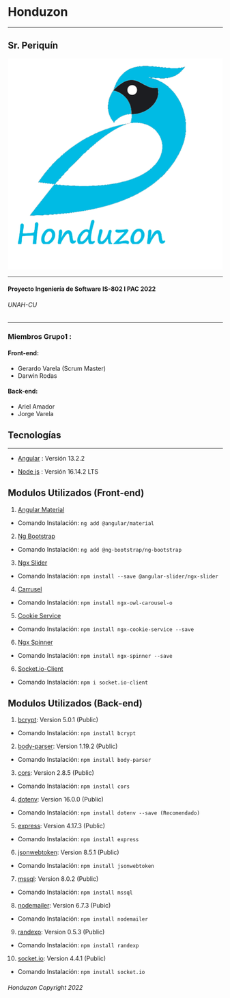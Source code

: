 # Honduzon 
***
## Sr. Periquín

![alt text](https://github.com/GerardoVarela/honduzon/blob/main/Frontend/src/assets/logo.png)

***
#### Proyecto Ingeniería de Software IS-802 I PAC 2022
###### UNAH-CU

***

### Miembros Grupo1 : 
####  Front-end:
*  Gerardo Varela (Scrum Master)
*  Darwin Rodas
 #### Back-end:
*  Ariel Amador
*  Jorge Varela

## Tecnologías
***
* [Angular](https://angular.io/) : Versión 13.2.2

* [Node js](https://nodejs.org/es/) : Versión 16.14.2 LTS

## Modulos Utilizados (Front-end)
1. [Angular Material](https://material.angular.io/)
- Comando Instalación: `ng add @angular/material`
2. [Ng Bootstrap](https://ng-bootstrap.github.io/#/getting-started)
- Comando Instalación: `ng add @ng-bootstrap/ng-bootstrap`
3. [Ngx Slider](https://www.npmjs.com/package/@angular-slider/ngx-slider)
- Comando Instalación: `npm install --save @angular-slider/ngx-slider`
4. [Carrusel](https://www.npmjs.com/package/ngx-owl-carousel-)
- Comando Instalación: `npm install ngx-owl-carousel-o`
5. [Cookie Service](https://www.npmjs.com/package/ngx-cookie-service)
- Comando Instalación: `npm install ngx-cookie-service --save`
6. [Ngx Spinner](https://www.npmjs.com/package/ngx-spinner)
- Comando Instalación: `npm install ngx-spinner --save`
6. [Socket.io-Client](https://www.npmjs.com/package/socket.io-client)
- Comando Instalación: `npm i socket.io-client`

## Modulos Utilizados (Back-end)
1. [bcrypt](https://www.npmjs.com/package/bcrypt): Version 5.0.1 (Public)
- Comando Instalación: `npm install bcrypt`
2. [body-parser](https://www.npmjs.com/package/body-parser): Version 1.19.2 (Public)
- Comando Instalación: `npm install body-parser`
3. [cors](https://www.npmjs.com/package/cors): Version 2.8.5 (Public)
- Comando Instalación: `npm install cors`
4. [dotenv](https://www.npmjs.com/package/dotenv): Version 16.0.0  (Public)
- Comando Instalación: `npm install dotenv --save (Recomendado)`
5. [express](https://www.npmjs.com/package/express): Version 4.17.3 (Public)
- Comando Instalación: `npm install express`
6. [jsonwebtoken](https://www.npmjs.com/package/jsonwebtoken): Version 8.5.1 (Public)
- Comando Instalación: `npm install jsonwebtoken`
7. [mssql](https://www.npmjs.com/package/mssql): Version 8.0.2  (Public)
- Comando Instalación: `npm install mssql`
8. [nodemailer](https://www.npmjs.com/package/nodemailer): Version 6.7.3 (Pubic)
- Comando Instalación: `npm install nodemailer`
9. [randexp](https://www.npmjs.com/package/randexp): Version 0.5.3 (Public)
- Comando Instalación: `npm install randexp`
10. [socket.io](https://www.npmjs.com/package/socket.io): Version 4.4.1 (Public)
- Comando Instalación: `npm install socket.io`


###### Honduzon Copyright 2022
